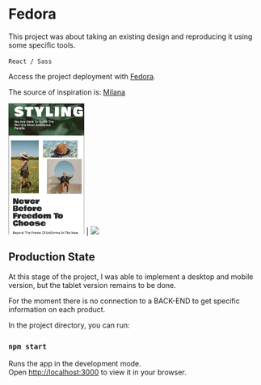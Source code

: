 # Fedora

This project was about taking an existing design and reproducing it using some specific tools.

`React / Sass`

Access the project deployment with [Fedora](https://pascalracinevenne.github.io/fedora/).

The source of inspiration is: [Milana](https://www.behance.net/gallery/143271429/Milana-E-commerce-Web?tracking_source=search_projects%7Cmilana)

<img src="./public/ref/fedora_mobile.png " width= 150> | <img src="./public/ref/fedora_desktop.png " width= 450>

## Production State

At this stage of the project, I was able to implement a desktop and mobile version, but the tablet version remains to be done.

For the moment there is no connection to a BACK-END to get specific information on each product.



In the project directory, you can run:

### `npm start`

Runs the app in the development mode.\
Open [http://localhost:3000](http://localhost:3000) to view it in your browser.
